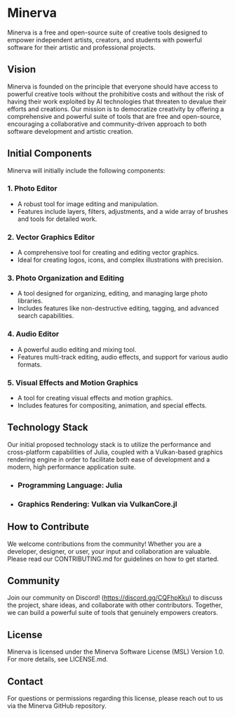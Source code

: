 # Minerva
Minerva is a free and open-source suite of creative tools designed to empower independent artists, creators, and students with powerful software for their artistic and professional projects.

## Vision

Minerva is founded on the principle that everyone should have access to powerful creative tools without the prohibitive costs and without the risk of having their work exploited by AI technologies that threaten to devalue their efforts and creations. Our mission is to democratize creativity by offering a comprehensive and powerful suite of tools that are free and open-source, encouraging a collaborative and community-driven approach to both software development and artistic creation.

## Initial Components

Minerva will initially include the following components:

### 1. Photo Editor

- A robust tool for image editing and manipulation.
- Features include layers, filters, adjustments, and a wide array of brushes and tools for detailed work.

### 2. Vector Graphics Editor

- A comprehensive tool for creating and editing vector graphics.
- Ideal for creating logos, icons, and complex illustrations with precision.

### 3. Photo Organization and Editing

- A tool designed for organizing, editing, and managing large photo libraries.
- Includes features like non-destructive editing, tagging, and advanced search capabilities.

### 4. Audio Editor

- A powerful audio editing and mixing tool.
- Features multi-track editing, audio effects, and support for various audio formats.

### 5. Visual Effects and Motion Graphics

- A tool for creating visual effects and motion graphics.
- Includes features for compositing, animation, and special effects.

## Technology Stack

Our initial proposed technology stack is to utilize the performance and cross-platform capabilities of Julia, coupled with a Vulkan-based graphics rendering engine in order to facilitate both ease of development and a modern, high performance application suite.

- ### Programming Language: Julia
- ### Graphics Rendering: Vulkan via VulkanCore.jl

## How to Contribute

We welcome contributions from the community! Whether you are a developer, designer, or user, your input and collaboration are valuable. Please read our CONTRIBUTING.md for guidelines on how to get started.

## Community

Join our community on Discord! (https://discord.gg/CQFhpKku) to discuss the project, share ideas, and collaborate with other contributors. Together, we can build a powerful suite of tools that genuinely empowers creators.

## License

Minerva is licensed under the Minerva Software License (MSL) Version 1.0. For more details, see LICENSE.md.

## Contact

For questions or permissions regarding this license, please reach out to us via the Minerva GitHub repository.
